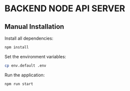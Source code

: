 # BACKEND NODE API SERVER

## Manual Installation

Install all dependencies:

```bash
npm install
```

Set the environment variables:

```bash
cp env.default .env
```

Run the application:

```bash
npm run start
```